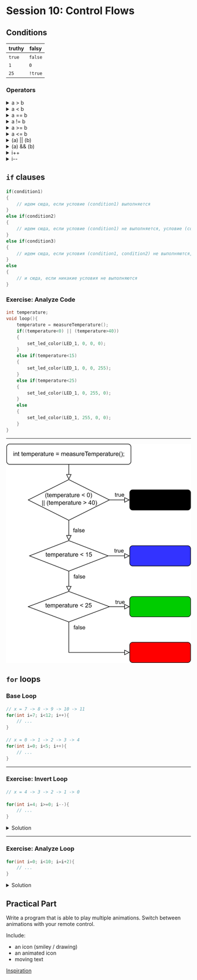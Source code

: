# Session 10: Control Flows

## Conditions

|truthy|falsy|
|---|---|
|`true`|`false`|
|`1`|`0`|
|`25`|`!true`|

### Operators

<details>
	<summary> a > b </summary>

	 a больше b
</details>
<details>
	<summary> a < b </summary>

	 a меньше b
</details>
<details>
	<summary> a == b </summary>

	 a равно b
</details>
<details>
	<summary> a != b </summary>

	 a не равно b
</details>
<details>
	<summary> a >= b </summary>

	 a больше либо равно b
</details>
<details>
	<summary> a <= b </summary>

	 a меньше либо равно b
</details>
<details>
	<summary> (a) || (b) </summary>

	 либо a, либо b 
</details>
<details>
	<summary> (a) && (b) </summary>

	 a и b
</details>
<details>
	<summary> i++ </summary>

	i=i+1
</details>
<details>
	<summary> i-- </summary>

    i=i-1
</details>


## `if` clauses

```c
if(condition1)
{
    // идем сюда, если условие (condition1) выполняется
}
else if(condition2)
{
    // идем сюда, если условие (condition1) не выполняется, условие (condition2) выполняется
}
else if(condition3)
{
    // идем сюда, если условия (condition1, condition2) не выполняются, условие (condition3) выполняется
}
else
{
    // и сюда, если никакие условия не выполняются
}
```

### Exercise: Analyze Code

```c
int temperature;
void loop(){
    temperature = measureTemperature();
    if((temperature<0) || (temperature>40))
    {
        set_led_color(LED_1, 0, 0, 0);
    }
    else if(temperature<15)
    {
        set_led_color(LED_1, 0, 0, 255);
    }
    else if(temperature<25)
    {
        set_led_color(LED_1, 0, 255, 0);
    }
    else
    {
        set_led_color(LED_1, 255, 0, 0);
    }
}
```

---
![led control flow](./s10_img/leds.png)

## `for` loops

### Base Loop

```c
// x = 7 -> 8 -> 9 -> 10 -> 11
for(int i=7; i<12; i++){
    // ...
}

// x = 0 -> 1 -> 2 -> 3 -> 4
for(int i=0; i<5; i++){
    // ...
}
```

---

### Exercise: Invert Loop

```c
// x = 4 -> 3 -> 2 -> 1 -> 0

for(int i=4; i>=0; i--){
    // ...
} 
```

<details>
    <summary>Solution</summary>

    ```c
    for(int i=__; i__; ___){
        // ...
    } 
    ```
</details>

---

### Exercise: Analyze Loop

```c
for(int i=0; i<10; i=i+2){
    // ...
} 
```
<details>
    <summary>Solution</summary>

    x = 0 -> 2 -> 4 -> 6 -> 8
</details>

## Practical Part
Write a program that is able to play multiple animations. Switch between animations with your remote control.

Include:
- an icon (smiley / drawing) 
- an animated icon
- moving text

[Inspiration](https://youtu.be/oqNMgj9v8C8?si=rXaqRSJOYzhbamgJ)